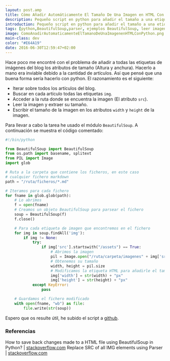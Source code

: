 ```yaml
---
layout: post.amp
title: Cómo Añadir Automáticamente El Tamaño De Una Imagen en HTML Con Python
description: Pequeño script en python para añadir el tamaño a una etiqueta <img>
introduction: Pequeño script en python para añadir el tamaño a una etiqueta <img>
tags: [python,BeautifulSoup,parser, ejemplos BeautifulSoup, leer imagen python, leer tamaño imagen python, obtener tamaño imagen python]
image: ComoAnadirAutomaticamenteElTamanoDeUnaImagenenHTMLConPython.png
main-class: dev
color: "#E64A19"
date: 2016-06-30T12:59:47+02:00
---
```

Hace poco me encontré con el problema de añadir a todas las etiquetas de imágenes del blog los atributos de tamaño (Altura y anchura). Hacerlo a mano era inviable debido a la cantidad de artículos. Así que pensé que una buena forma sería hacerlo con python. El razonamiento es el siguiente:

- Iterar sobre todos los artículos del blog.
- Buscar en cada artículo todas las etiquetas `img`.
- Acceder a la ruta donde se encuentra la imagen (El atributo `src`).
- Leer la imagen y extraer su tamaño.
- Escribir el tamaño de la imagen en los atributos `width` y `height` de la imagen.

<!--ad-->

Para llevar a cabo la tarea he usado el módulo `BeautifulSoup`. A continuación se muestra el código comentado:

```python
#!/bin/python

from BeautifulSoup import BeautifulSoup
from os.path import basename, splitext
from PIL import Image
import glob

# Ruta a la carpeta que contiene los ficheros, en este caso
# cualquier fichero markdown
path = "/ruta/ficheros/*.md"

# Iteramos para cada fichero
for fname in glob.glob(path):
    # Lo abrimos
    f = open(fname)
    # Creamos un objeto BeautifulSoup para parsear el fichero
    soup = BeautifulSoup(f)
    f.close()

    # Para cada etiqueta de imagen que encontremos en el fichero
    for img in soup.findAll('img'):
        if img != None:
            try:
                if img['src'].startswith("/assets") == True:
                    # Abrimos la imagen
                    pil = Image.open("/ruta/carpeta/imagenes" + img['src'])
                    # Obtenemos su tamaño
                    width, height = pil.size
                    # Modificamos la etiqueta HTML para añadirle el tamaño
                    img['width'] = str(width) + "px"
                    img['height'] = str(height) + "px"
            except KeyError:
                pass

    # Guardamos el fichero modificado
    with open(fname, "wb") as file:
        file.write(str(soup))
```

Espero que os resulte útil, he subido el script a [github](https://gist.github.com/algui91/188a7f9d24e586cb16d9ed9188aa5823 "Gist en github").

### Referencias

How to save back changes made to a HTML file using BeautifulSoup in Python? \| [stackoverflow.com](http://stackoverflow.com/a/14369600/1612432 "How to save back changes made to a HTML file using BeautifulSoup in Python?")
Replace SRC of all IMG elements using Parser \| [stackoverflow.com](http://stackoverflow.com/a/1579733/1612432 "Replace SRC of all IMG elements using Parser")
